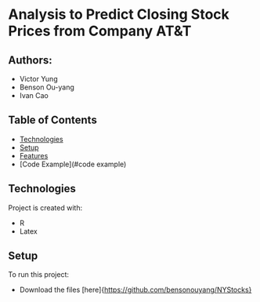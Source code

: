 # Analysis to Predict Closing Stock Prices from Company AT&T

## Authors:
- Victor Yung
- Benson Ou-yang
- Ivan Cao


## Table of Contents
* [Technologies](#technologies)
* [Setup](#setup)
* [Features](#features)
* [Code Example](#code example)

## Technologies
Project is created with:
* R
* Latex

## Setup
To run this project:
* Download the files [here]{https://github.com/bensonouyang/NYStocks}
 

